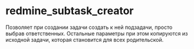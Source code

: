 # redmine_subtask_creator
Позволяет при создании задачи создать к ней подзадачи, просто выбрав ответственных. Остальные параметры при этом копируются из исходной задачи, которая становится для всех родительской.
